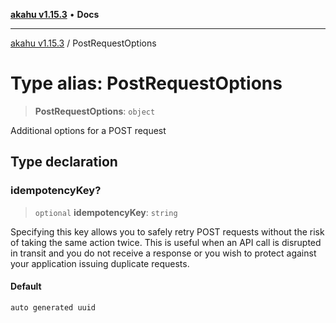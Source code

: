 [**akahu v1.15.3**](../README.md) • **Docs**

***

[akahu v1.15.3](../README.md) / PostRequestOptions

# Type alias: PostRequestOptions

> **PostRequestOptions**: `object`

Additional options for a POST request

## Type declaration

### idempotencyKey?

> `optional` **idempotencyKey**: `string`

Specifying this key allows you to safely retry POST requests without the
risk of taking the same action twice. This is useful when an API call is
disrupted in transit and you do not receive a response or you wish to
protect against your application issuing duplicate requests.

#### Default

```ts
auto generated uuid
```
